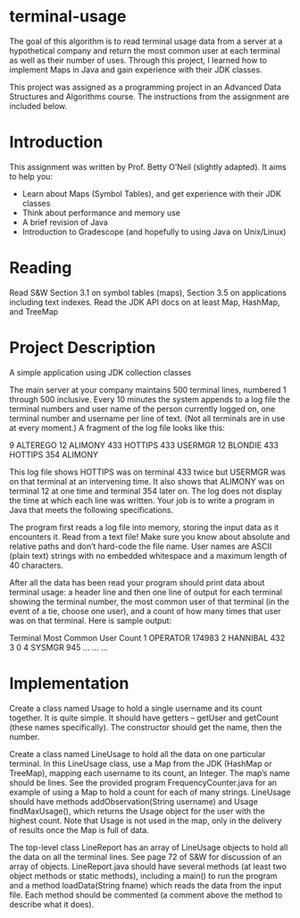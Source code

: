 # terminal-usage
The goal of this algorithm is to read terminal usage data from a server at a hypothetical company and 
return the most common user at each terminal as well as their number of uses. Through this project, I 
learned how to implement Maps in Java and gain experience with their JDK classes. 

This project was assigned as a programming project in an Advanced Data Structures and Algorithms course.
The instructions from the assignment are included below.

# Introduction
This assignment was written by Prof. Betty O’Neil (slightly adapted).
It aims to help you:
- Learn about Maps (Symbol Tables), and get experience with their JDK classes
- Think about performance and memory use
- A brief revision of Java
- Introduction to Gradescope (and hopefully to using Java on Unix/Linux)

# Reading
Read S&W Section 3.1 on symbol tables (maps), Section 3.5 on applications including text indexes. Read
the JDK API docs on at least Map, HashMap, and TreeMap

# Project Description
A simple application using JDK collection classes

The main server at your company maintains 500 terminal lines, numbered 1 through 500 inclusive. Every 10
minutes the system appends to a log file the terminal numbers and user name of the person currently logged
on, one terminal number and username per line of text. (Not all terminals are in use at every moment.) A
fragment of the log file looks like this:

   9 ALTEREGO
  12 ALIMONY
 433 HOTTIPS
 433 USERMGR
  12 BLONDIE
 433 HOTTIPS
 354 ALIMONY
 
This log file shows HOTTIPS was on terminal 433 twice but USERMGR was on that terminal at an intervening
time. It also shows that ALIMONY was on terminal 12 at one time and terminal 354 later on. The log does
not display the time at which each line was written. Your job is to write a program in Java that meets the
following specifications.

The program first reads a log file into memory, storing the input data as it encounters it. Read from a
text file! Make sure you know about absolute and relative paths and don’t hard-code the file name. User
names are ASCII (plain text) strings with no embedded whitespace and a maximum length of 40 characters.

After all the data has been read your program should print data about terminal usage: a header line and then
one line of output for each terminal showing the terminal number, the most common user of that terminal
(in the event of a tie, choose one user), and a count of how many times that user was on that terminal. Here
is sample output:

Terminal      Most Common     User Count
1             OPERATOR        174983
2             HANNIBAL        432
3             <NONE>          0
4             SYSMGR          945
...           ...             ...

# Implementation
Create a class named Usage to hold a single username and its count together. It is quite simple. It
should have getters – getUser and getCount (these names specifically). The constructor should get
the name, then the number.
  
Create a class named LineUsage to hold all the data on one particular terminal. In this LineUsage
class, use a Map from the JDK (HashMap or TreeMap), mapping each username to its count, an
Integer. The map’s name should be lines. See the provided program FrequencyCounter.java for an
example of using a Map to hold a count for each of many strings. LineUsage should have methods
addObservation(String username) and Usage findMaxUsage(), which returns the Usage object for
the user with the highest count. Note that Usage is not used in the map, only in the delivery of results
once the Map is full of data.
  
The top-level class LineReport has an array of LineUsage objects to hold all the data on all the
terminal lines. See page 72 of S&W for discussion of an array of objects. LineReport.java should
have several methods (at least two object methods or static methods), including a main() to run the
program and a method loadData(String fname) which reads the data from the input file. Each
method should be commented (a comment above the method to describe what it does).
